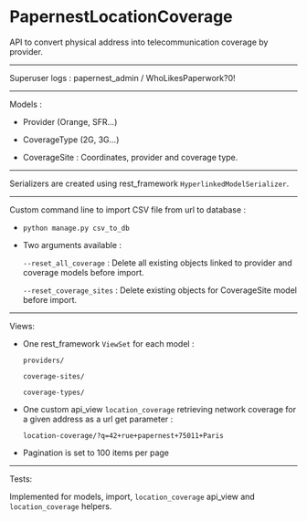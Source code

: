# PapernestLocationCoverage
API to convert physical address into telecommunication coverage by provider.

---

Superuser logs : papernest_admin / WhoLikesPaperwork?0!

---

Models :

  - Provider (Orange, SFR...)

  - CoverageType (2G, 3G...)

  - CoverageSite : Coordinates, provider and coverage type.

---

Serializers are created using rest_framework `HyperlinkedModelSerializer`.

---

Custom command line to import CSV file from url to database :

  - `python manage.py csv_to_db`

  - Two arguments available :

    `--reset_all_coverage` : Delete all existing objects linked to provider and coverage models before import.

    `--reset_coverage_sites` : Delete existing objects for CoverageSite model before import.

---

Views:

  - One rest_framework `ViewSet` for each model :

    `providers/`

    `coverage-sites/`

    `coverage-types/`

  - One custom api_view `location_coverage` retrieving network coverage for a given address as a url get parameter :

    `location-coverage/?q=42+rue+papernest+75011+Paris`

  - Pagination is set to 100 items per page

---

Tests:

  Implemented for models, import, `location_coverage` api_view and `location_coverage` helpers.
